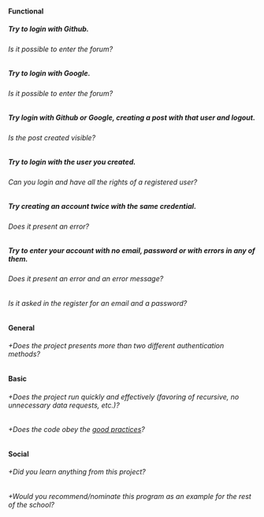 #### Functional

##### Try to login with Github.
###### Is it possible to enter the forum?

##### Try to login with Google.
###### Is it possible to enter the forum?

##### Try login with Github or Google, creating a post with that user and logout.
###### Is the post created visible?

##### Try to login with the user you created.
###### Can you login and have all the rights of a registered user?

##### Try creating an account twice with the same credential.
###### Does it present an error?

##### Try to enter your account with no email, password or with errors in any of them.
###### Does it present an error and an error message?

###### Is it asked in the register for an email and a password?

#### General

###### +Does the project presents more than two different authentication methods?

#### Basic

###### +Does the project run quickly and effectively (favoring of recursive, no unnecessary data requests, etc.)?
###### +Does the code obey the [good practices](https://github.com/01-edu/public/blob/master/subjects/good-practices.en.md)?

#### Social

###### +Did you learn anything from this project?
###### +Would you recommend/nominate this program as an example for the rest of the school?
